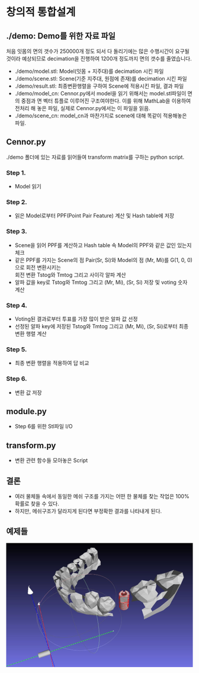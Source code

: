 # 창의적 통합설계
## ./demo: Demo를 위한 자료 파일  
처음 잇몸의 면의 갯수가 250000개 정도 되서 다 돌리기에는 많은 수행시간이 요구될 것이라 예상되므로 decimation을 진행하여 1200개 정도까지 면의 갯수를 줄였습니다.  
- ./demo/model.stl: Model(잇몸 + 지주대)를 decimation 시킨 파일  
- ./demo/scene.stl: Scene(기준 지주대, 원점에 존재)를 decimation 시킨 파일  
- ./demo/result.stl: 최종변환행렬을 구하여 Scene에 적용시킨 파일, 결과 파일  
- ./demo/model_cn: Cennor.py에서 model을 읽기 위해서는 model.stl파일이 면의 중점과 면 벡터 튜플로 이루어진 구조여야한다. 이를 위해 MathLab을 이용하여 전처리 해 놓은 파일, 실제로 Cennor.py에서는 이 파일을 읽음.  
- ./demo/scene_cn: model_cn과 마찬가지로 scene에 대해 똑같이 적용해놓은 파일.  

## Cennor.py
./demo 폴더에 있는 자료를 읽어들여 transform matrix를 구하는 python script.
### Step 1.
 - Model 읽기  
### Step 2.
 - 읽은 Model로부터 PPF(Point Pair Feature) 계산 및 Hash table에 저장  
### Step 3.
 - Scene을 읽어 PPF를 계산하고 Hash table 속 Model의 PPF와 같은 값인 있는지 체크  
 - 같은 PPF를 가지는 Scene의 점 Pair(Sr, Si)와 Model의 점 (Mr, Mi)를 G(1, 0, 0)으로 회전 변환시키는  
 회전 변환 Tstog와 Tmtog 그리고 사이각 알파 계산
 - 알파 값을 key로 Tstog와 Tmtog 그리고 (Mr, Mi), (Sr, Si) 저장 및 voting 숫자 계산
### Step 4.
 - Voting된 결과로부터 투표를 가장 많이 받은 알파 값 선정
 - 선정된 알파 key에 저장된 Tstog와 Tmtog 그리고 (Mr, Mi), (Sr, Si)로부터 최종 변환 행렬 계산
### Step 5.
 - 최종 변환 행렬을 적용하여 답 비교
### Step 6.
 - 변환 값 저장
 
## module.py
 - Step 6를 위한 Stl파일 I/O
 
## transform.py
 - 변환 관련 함수들 모아놓은 Script

## 결론
 - 여러 물체들 속에서 동일한 메쉬 구조를 가지는 어떤 한 물체를 찾는 작업은 100% 확률로 찾을 수 있다.
 - 하지만, 메쉬구조가 달라지게 된다면 부정확한 결과를 나타내게 된다.


## 예제들
![Example1](./image/Example1.JPG)

